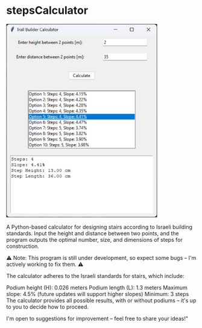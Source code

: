 # stepsCalculator

<img src="Untitled.jpg" alt="Stair Calculator Screenshot" width="400">


A Python-based calculator for designing stairs according to Israeli building standards. Input the height and distance between two points, and the program outputs the optimal number, size, and dimensions of steps for construction.

⚠ Note: This program is still under development, so expect some bugs – I'm actively working to fix them. ⚠

The calculator adheres to the Israeli standards for stairs, which include:

Podium height (H): 0.026 meters
Podium length (L): 1.3 meters
Maximum slope: 4.5% (future updates will support higher slopes)
Minimum: 3 steps
The calculator provides all possible results, with or without podiums – it's up to you to decide how to proceed.

I'm open to suggestions for improvement – feel free to share your ideas!"
